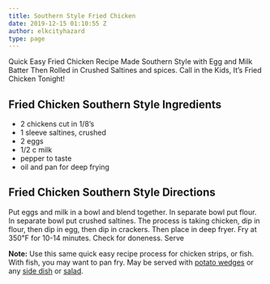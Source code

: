 ```yaml
---
title: Southern Style Fried Chicken
date: 2019-12-15 01:10:55 Z
author: elkcityhazard
type: page
---
```


Quick Easy Fried Chicken Recipe Made Southern Style with Egg and Milk Batter Then Rolled in Crushed Saltines and spices. Call in the Kids, It&#8217;s Fried Chicken Tonight!

## Fried Chicken Southern Style Ingredients

  * 2 chickens cut in 1/8&#8217;s
  * 1 sleeve saltines, crushed
  * 2 eggs
  * 1/2 c milk
  * pepper to taste
  * oil and pan for deep frying

## Fried Chicken Southern Style Directions

Put eggs and milk in a bowl and blend together. In separate bowl put flour. In separate bowl put crushed saltines. The process is taking chicken, dip in flour, then dip in egg, then dip in crackers. Then place in deep fryer. Fry at 350&#8457; for 10-14 minutes. Check for doneness. Serve

**Note:** Use this same quick easy recipe process for chicken strips, or fish. With fish, you may want to pan fry. May be served with <a href="/wordpress/chef-franks-seasoning-recipes/simple-and-tasty-potato-wedges/" rel="noopener noreferrer" target="_blank">potato wedges</a> or any <a href="/wordpress/institutional-recipes-for-200/easy-side-dishes/" rel="noopener noreferrer" target="_blank">side dish</a> or <a href="/wordpress/vegetables-and-salad-recipes/" rel="noopener noreferrer" target="_blank">salad</a>.